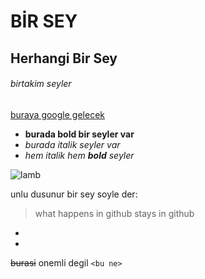 # BİR SEY
## Herhangi Bir Sey
###### birtakim seyler
[buraya google gelecek](https://www.google.com/)

* **burada bold bir seyler var**
* *burada italik seyler var*
* *hem italik hem **bold** seyler*


![lamb](https://comotion.uw.edu/wp-content/uploads/2017/06/image.jpg)

unlu dusunur bir sey soyle der:
> what happens in github stays in github
*
*
~~burasi~~ onemli degil
`<bu ne>`
